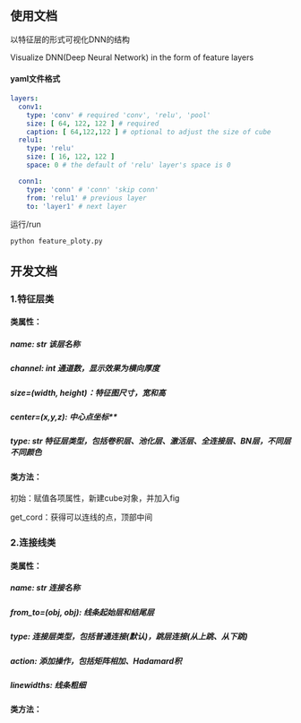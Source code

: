 ## 使用文档

以特征层的形式可视化DNN的结构

Visualize DNN(Deep Neural Network) in the form of feature layers

#### yaml文件格式

```yaml
layers:
  conv1:
    type: 'conv' # required 'conv', 'relu', 'pool'
    size: [ 64, 122, 122 ] # required 
    caption: [ 64,122,122 ] # optional to adjust the size of cube
  relu1:
    type: 'relu'
    size: [ 16, 122, 122 ]
    space: 0 # the default of 'relu' layer's space is 0

  conn1:
    type: 'conn' # 'conn' 'skip conn'
    from: 'relu1' # previous layer
    to: 'layer1' # next layer
```
运行/run
```shell
python feature_ploty.py
```
## 开发文档


### 1.特征层类

#### 类属性：

##### name: str 该层名称

##### channel: int 通道数，显示效果为横向厚度

##### size=(width, height)：特征图尺寸，宽和高

##### center=(x,y,z): 中心点坐标**

##### type: str 特征层类型，包括卷积层、池化层、激活层、全连接层、BN层，不同层不同颜色

#### 类方法：

初始：赋值各项属性，新建cube对象，并加入fig

get_cord：获得可以连线的点，顶部中间

### 2.连接线类

#### 类属性：

##### name: str 连接名称

##### from_to=(obj, obj): 线条起始层和结尾层

##### type: 连接层类型，包括普通连接(默认)，跳层连接(从上跳、从下跳)

##### action: 添加操作，包括矩阵相加、Hadamard积

##### linewidths: 线条粗细

#### 类方法：
